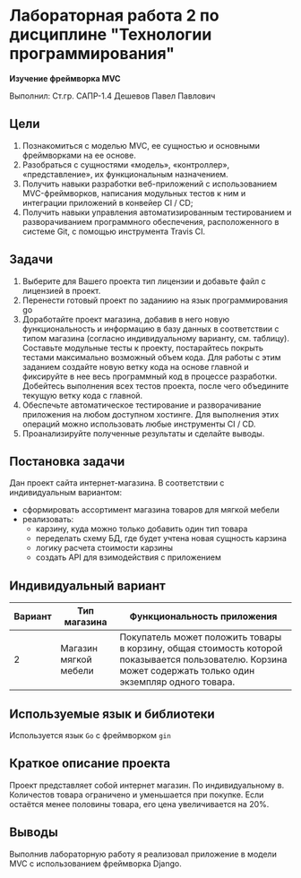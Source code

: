 # Лабораторная работа 2 по дисциплине "Технологии программирования"

**Изучение фреймворка MVC**

Выполнил: Ст.гр. САПР-1.4 Дешевов Павел Павлович

## Цели

1. Познакомиться c моделью MVC, ее сущностью и основными фреймворками на ее основе.
2. Разобраться с сущностями «модель», «контроллер», «представление», их функциональным назначением.
3. Получить навыки разработки веб-приложений с использованием MVC-фреймворков, написания модульных тестов к ним и интеграции приложений в конвейер CI / CD;
4. Получить навыки управления автоматизированным тестированием и разворачиванием программного обеспечения, расположенного в системе Git, с помощью инструмента Travis CI.

## Задачи
1. Выберите для Вашего проекта тип лицензии и добавьте файл с лицензией в проект.
2. Перенести готовый проект по заданиию на язык программирования go
3. Доработайте проект магазина, добавив в него новую функциональность и информацию в базу данных в соответствии с типом магазина (согласно индивидуальному варианту, см. таблицу). Составьте модульные тесты к проекту, постарайтесь покрыть тестами максимально возможный объем кода. Для работы с этим заданием создайте новую ветку кода на основе главной и фиксируйте в нее весь программный код в процессе разработки. Добейтесь выполнения всех тестов проекта, после чего объедините текущую ветку кода с главной.
4. Обеспечьте автоматическое тестирование и разворачивание приложения на любом доступном хостинге. Для выполнения этих операций можно использовать любые инструменты CI / CD.
5. Проанализируйте полученные результаты и сделайте выводы.

## Постановка задачи
Дан проект сайта интернет-магазина. В соответствии с индивидуальным вариантом:

- сформировать ассортимент магазина товаров для мягкой мебели
- реализовать:
    - карзину, куда можно только добавить один тип товара
    - переделать схему БД, где будет учтена новая сущность карзина
    - логику расчета стоимости карзины
    - создать API для взимодействия с приложением

## Индивидуальный вариант

| Вариант | Тип магазина          | Функциональность приложения                                                                                                                                |
|---------|-----------------------|------------------------------------------------------------------------------------------------------------------------------------------------------------|
| 2       | Магазин мягкой мебели | Покупатель может положить товары в корзину, общая стоимость которой показывается пользователю. Корзина может содержать только один экземпляр одного товара.|

## Используемые язык и библиотеки

Используется язык `Go` с фреймворком `gin`

## Краткое описание проекта

Проект представляет собой интернет магазин. По индивидуальному в. Количестов товара ограничено и уменьшается при покупке. Если остаётся менее половины товара, его цена увеличивается на 20%.

## Выводы

Выполнив лабораторную работу я реализовал приложение в модели MVC с использованием фреймворка Django.

